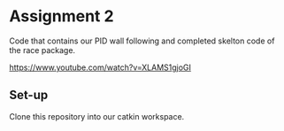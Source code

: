 # Assignment 2
Code that contains our PID wall following and completed skelton code of the race package.

https://www.youtube.com/watch?v=XLAMS1gjoGI

## Set-up
Clone this repository into our catkin workspace.
